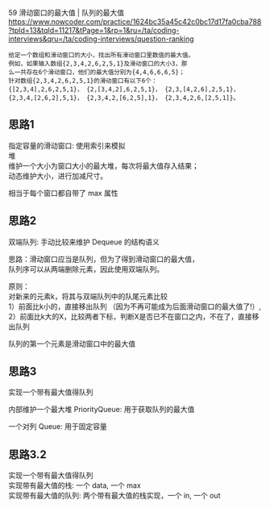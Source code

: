  59 滑动窗口的最大值 | 队列的最大值
 https://www.nowcoder.com/practice/1624bc35a45c42c0bc17d17fa0cba788?tpId=13&tqId=11217&tPage=1&rp=1&ru=/ta/coding-interviews&qru=/ta/coding-interviews/question-ranking
```
给定一个数组和滑动窗口的大小，找出所有滑动窗口里数值的最大值。
例如，如果输入数组{2,3,4,2,6,2,5,1}及滑动窗口的大小3，那
么一共存在6个滑动窗口，他们的最大值分别为{4,4,6,6,6,5}；
针对数组{2,3,4,2,6,2,5,1}的滑动窗口有以下6个：
{[2,3,4],2,6,2,5,1}， {2,[3,4,2],6,2,5,1}， {2,3,[4,2,6],2,5,1}，
{2,3,4,[2,6,2],5,1}， {2,3,4,2,[6,2,5],1}， {2,3,4,2,6,[2,5,1]}。
```
 
## 思路1

指定容量的滑动窗口: 使用索引来模拟  
堆  
维护一个大小为窗口大小的最大堆，每次将最大值存入结果；  
动态维护大小，进行加减尺寸。  

相当于每个窗口都自带了 max 属性




## 思路2
双端队列: 手动比较来维护 Dequeue 的结构语义

思路：滑动窗口应当是队列，但为了得到滑动窗口的最大值，  
队列序可以从两端删除元素，因此使用双端队列。  


原则：  
对新来的元素k，将其与双端队列中的队尾元素比较  
1）前面比k小的，直接移出队列  （因为不再可能成为后面滑动窗口的最大值了!）,  
2）前面比k大的X，比较两者下标，判断X是否已不在窗口之内，不在了，直接移出队列  

队列的第一个元素是滑动窗口中的最大值  

## 思路3
实现一个带有最大值得队列   

内部维护一个最大堆 PriorityQueue: 用于获取队列的最大值  
 
一个对列 Queue: 用于固定容量


## 思路3.2
实现一个带有最大值得队列  
实现带有最大值的栈: 一个 data, 一个 max  
实现带有最大值的队列: 两个带有最大值的栈实现，一个 in, 一个 out  

